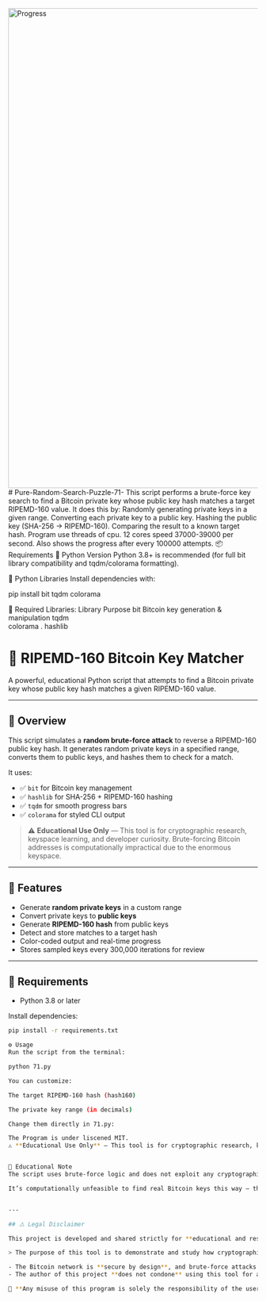 <img width="1899" height="968" alt="Progress" src="https://github.com/user-attachments/assets/cd51a55f-b5d6-4037-9010-a4e6c5647a40" />
# Pure-Random-Search-Puzzle-71-
This script performs a brute-force key search to find a Bitcoin private key whose public key hash matches a target RIPEMD-160 value. It does this by:  Randomly generating private keys in a given range.  Converting each private key to a public key.  Hashing the public key (SHA-256 → RIPEMD-160).  Comparing the result to a known target hash.
Program use threads of cpu. 12 cores speed 37000-39000 per second.
Also shows the progress after every 100000 attempts.
📦 Requirements
🐍 Python Version
Python 3.8+ is recommended (for full bit library compatibility and tqdm/colorama formatting).

🔗 Python Libraries
Install dependencies with:

pip install bit tqdm colorama

🔹 Required Libraries:
Library	Purpose
bit	Bitcoin key generation & manipulation 
tqdm	
colorama	.
hashlib

# 🔐 RIPEMD-160 Bitcoin Key Matcher

A powerful, educational Python script that attempts to find a Bitcoin private key whose public key hash matches a given RIPEMD-160 value.

---

## 🚀 Overview

This script simulates a **random brute-force attack** to reverse a RIPEMD-160 public key hash. It generates random private keys in a specified range, converts them to public keys, and hashes them to check for a match.

It uses:
- ✅ `bit` for Bitcoin key management
- ✅ `hashlib` for SHA-256 + RIPEMD-160 hashing
- ✅ `tqdm` for smooth progress bars
- ✅ `colorama` for styled CLI output

> ⚠️ **Educational Use Only** — This tool is for cryptographic research, keyspace learning, and developer curiosity. Brute-forcing Bitcoin addresses is computationally impractical due to the enormous keyspace.

---

## 🔧 Features

- Generate **random private keys** in a custom range
- Convert private keys to **public keys**
- Generate **RIPEMD-160 hash** from public keys
- Detect and store matches to a target hash
- Color-coded output and real-time progress
- Stores sampled keys every 300,000 iterations for review

---

## 🧰 Requirements

- Python 3.8 or later

Install dependencies:

```bash
pip install -r requirements.txt

⚙️ Usage
Run the script from the terminal:

python 71.py

You can customize:

The target RIPEMD-160 hash (hash160)

The private key range (in decimals)

Change them directly in 71.py:

The Program is under liscened MIT.
⚠️ **Educational Use Only** — This tool is for cryptographic research, keyspace learning, and developer curiosity. Brute-forcing Bitcoin addresses is computationally impractical due to the enormous keyspace.


🧠 Educational Note
The script uses brute-force logic and does not exploit any cryptographic vulnerabilities.

It’s computationally unfeasible to find real Bitcoin keys this way — this tool is for learning purposes only.


---

## ⚠️ Legal Disclaimer

This project is developed and shared strictly for **educational and research purposes**.

> The purpose of this tool is to demonstrate and study how cryptographic key generation and hashing (SHA-256, RIPEMD-160) work in practice. It is not intended to be used for illegal activity or unethical behavior.

- The Bitcoin network is **secure by design**, and brute-force attacks are computationally impractical.
- The author of this project **does not condone** using this tool for attempting to compromise real wallets or systems.

🛑 **Any misuse of this program is solely the responsibility of the user. The author is not liable for any damages or legal issues resulting from its use.**

